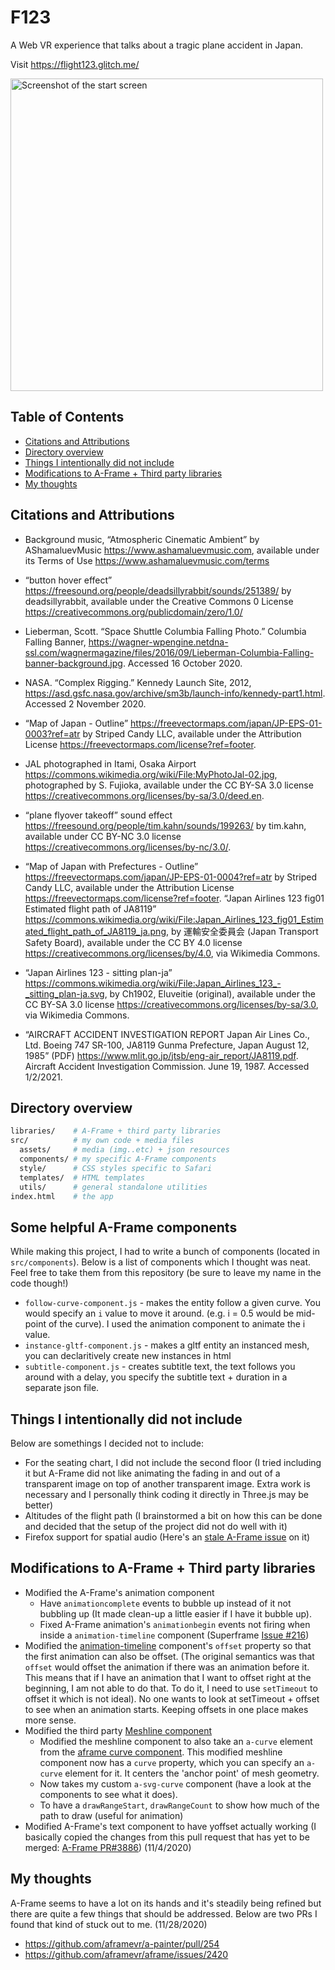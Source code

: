# F123
A Web VR experience that talks about a tragic plane accident in Japan. 

Visit https://flight123.glitch.me/

<img src="https://i.imgur.com/M4e9lRu.png" alt="Screenshot of the start screen" width="500"/>

## Table of Contents
  - [Citations and Attributions](#citations-and-attributions)
  - [Directory overview](#directory-overview)
  - [Things I intentionally did not include](#things-i-intentionally-did-not-include)
  - [Modifications to A-Frame + Third party libraries](#modifications-to-a-frame--third-party-libraries)
  - [My thoughts](#my-thoughts)

## Citations and Attributions

- Background music, “Atmospheric Cinematic Ambient” by AShamaluevMusic <https://www.ashamaluevmusic.com>, available under its Terms of Use <https://www.ashamaluevmusic.com/terms>

- “button hover effect” <https://freesound.org/people/deadsillyrabbit/sounds/251389/> by deadsillyrabbit, available under the Creative Commons 0 License <https://creativecommons.org/publicdomain/zero/1.0/>

- Lieberman, Scott. “Space Shuttle Columbia Falling Photo.” Columbia Falling Banner, <https://wagner-wpengine.netdna-ssl.com/wagnermagazine/files/2016/09/Lieberman-Columbia-Falling-banner-background.jpg>. Accessed 16 October 2020.

- NASA. “Complex Rigging.” Kennedy Launch Site, 2012, <https://asd.gsfc.nasa.gov/archive/sm3b/launch-info/kennedy-part1.html>. Accessed 2 November 2020.

- “Map of Japan - Outline” <https://freevectormaps.com/japan/JP-EPS-01-0003?ref=atr> by Striped Candy LLC, available under the Attribution License <https://freevectormaps.com/license?ref=footer>.

- JAL photographed in Itami, Osaka Airport <https://commons.wikimedia.org/wiki/File:MyPhotoJal-02.jpg>, photographed by S. Fujioka, available under the CC BY-SA 3.0 license <https://creativecommons.org/licenses/by-sa/3.0/deed.en>.

- “plane flyover takeoff” sound effect <https://freesound.org/people/tim.kahn/sounds/199263/> by tim.kahn, available under CC BY-NC 3.0 license <https://creativecommons.org/licenses/by-nc/3.0/>.

- “Map of Japan with Prefectures - Outline” <https://freevectormaps.com/japan/JP-EPS-01-0004?ref=atr> by Striped Candy LLC, available under the Attribution License <https://freevectormaps.com/license?ref=footer>.
  “Japan Airlines 123 fig01 Estimated flight path of JA8119” <https://commons.wikimedia.org/wiki/File:Japan_Airlines_123_fig01_Estimated_flight_path_of_JA8119_ja.png>, by 運輸安全委員会 (Japan Transport Safety Board), available under the CC BY 4.0 license <https://creativecommons.org/licenses/by/4.0>, via Wikimedia Commons.

- “Japan Airlines 123 - sitting plan-ja” <https://commons.wikimedia.org/wiki/File:Japan_Airlines_123_-_sitting_plan-ja.svg>, by Ch1902, Eluveitie (original), available under the CC BY-SA 3.0 license <https://creativecommons.org/licenses/by-sa/3.0>, via Wikimedia Commons.

- “AIRCRAFT ACCIDENT INVESTIGATION REPORT Japan Air Lines Co., Ltd. Boeing 747 SR-100, JA8119 Gunma Prefecture, Japan August 12, 1985” (PDF) <https://www.mlit.go.jp/jtsb/eng-air_report/JA8119.pdf>. Aircraft Accident Investigation Commission. June 19, 1987. Accessed 1/2/2021.

## Directory overview
```bash
libraries/    # A-Frame + third party libraries
src/          # my own code + media files
  assets/     # media (img..etc) + json resources
  components/ # my specific A-Frame components
  style/      # CSS styles specific to Safari
  templates/  # HTML templates
  utils/      # general standalone utilities
index.html    # the app
```
## Some helpful A-Frame components
While making this project, I had to write a bunch of components (located in `src/components`). Below is a list of components which I thought was neat. Feel free to take them from this repository (be sure to leave my name in the code though!)
- `follow-curve-component.js` - makes the entity follow a given curve. You would specify an `i` value to move it around. (e.g. i = 0.5 would be mid-point of the curve). I used the animation component to animate the i value.
- `instance-gltf-component.js` - makes a gltf entity an instanced mesh, you can declaritively create new instances in html
- `subtitle-component.js` - creates subtitle text, the text follows you around with a delay, you specify the subtitle text + duration in a separate json file.

## Things I intentionally did not include
Below are somethings I decided not to include:
- For the seating chart, I did not include the second floor (I tried including it but A-Frame did not like animating the fading in and out of a transparent image on top of another transparent image. Extra work is necessary and I personally think coding it directly in Three.js may be better)
- Altitudes of the flight path (I brainstormed a bit on how this can be done and decided that the setup of the project did not do well with it)
- Firefox support for spatial audio (Here's an [stale A-Frame issue](https://github.com/aframevr/aframe/issues/3868) on it)

## Modifications to A-Frame + Third party libraries
- Modified the A-Frame's animation component
  - Have `animationcomplete` events to bubble up instead of it not bubbling up (It made clean-up a little easier if I have it bubble up).
  - Fixed A-Frame animation's `animationbegin` events not firing when inside a `animation-timeline` component (Superframe [Issue #216](https://github.com/supermedium/superframe/issues/216))
- Modified the [animation-timeline](https://github.com/supermedium/superframe/tree/master/components/animation-timeline/) component's `offset` property so that the first animation can also be offset. (The original semantics was that `offset` would offset the animation if there was an animation before it. This means that if I have an animation that I want to offset right at the beginning, I am not able to do that. To do it, I need to use `setTimeout` to offset it which is not ideal). No one wants to look at setTimeout + offset to see when an animation starts. Keeping offsets in one place makes more sense. 
- Modified the third party [Meshline component](https://github.com/andreasplesch/aframe-meshline-component) 
  - Modified the meshline component to also take an `a-curve` element from the [aframe curve component](https://github.com/protyze/aframe-curve-component). This modified meshline component now has a `curve` property, which you can specify an `a-curve` element for it. It centers the 'anchor point' of mesh geometry.
  - Now takes my custom `a-svg-curve` component (have a look at the components to see what it does).
  - To have a `drawRangeStart`, `drawRangeCount` to show how much of the path to draw (useful for animation)
- Modified A-Frame's text component to have yoffset actually working (I basically copied the changes from this pull request that has yet to be merged: [A-Frame PR#3886](https://github.com/aframevr/aframe/pull/3886)) (11/4/2020)

## My thoughts
A-Frame seems to have a lot on its hands and it's steadily being refined but there are quite a few things that should be addressed. Below are two PRs I found that kind of stuck out to me. (11/28/2020)
  - https://github.com/aframevr/a-painter/pull/254
  - https://github.com/aframevr/aframe/issues/2420
